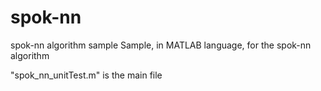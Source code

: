 # spok-nn
spok-nn algorithm sample
Sample, in MATLAB language, for the spok-nn algorithm

"spok_nn_unitTest.m" is the main file